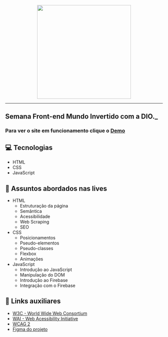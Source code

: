 <p align="center">
    <a href="https://landing-mundo-invertido-dio-08-2022.netlify.app/" target="blank"><img width="300" src="https://micheleambrosio.github.io/semana-frontend-mundo-invertido/assets/images/banner/logo.svg"> </a>
</p>

---

## Semana Front-end Mundo Invertido com a DIO.\_

### Para ver o site em funcionamento clique o [Demo](https://landing-mundo-invertido-dio-08-2022.netlify.app/)

## 💻 Tecnologias

- HTML
- CSS
- JavaScript

## 💬 Assuntos abordados nas lives

- HTML
  - Estruturação da página
  - Semântica
  - Acessibilidade
  - Web Scraping
  - SEO
- CSS
  - Posicionamentos
  - Pseudo-elementos
  - Pseudo-classes
  - Flexbox
  - Animações
- JavaScript
  - Introdução ao JavaScript
  - Manipulação do DOM
  - Introdução ao Firebase
  - Integração com o Firebase

## 🔗 Links auxiliares

- [W3C - World Wide Web Consortium](http://w3c.org)
- [WAI - Web Acessibility Initiative](https://www.w3.org/WAI/)
- [WCAG 2](https://www.w3.org/WAI/WCAG21/quickref/)
- [Figma do projeto](https://www.figma.com/file/I3Q42CcVUziRN3iMfTrbfb/Stranger-Things?node-id=0%3A1)
